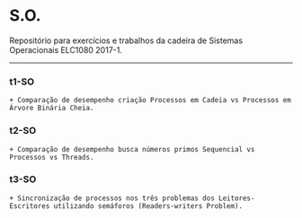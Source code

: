 # S.O.

Repositório para exercícios e trabalhos da cadeira de Sistemas Operacionais ELC1080 2017-1.

------------------------------------------------------------------------------

### t1-SO
	+ Comparação de desempenho criação Processos em Cadeia vs Processos em Árvore Binária Cheia.
    
### t2-SO
	+ Comparação de desempenho busca números primos Sequencial vs Processos vs Threads.

### t3-SO
	+ Sincronização de processos nos três problemas dos Leitores-Escritores utilizando semáforos (Readers-writers Problem).

